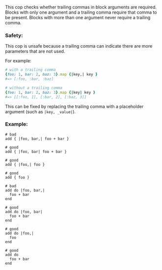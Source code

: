 This cop checks whether trailing commas in block arguments are
required. Blocks with only one argument and a trailing comma require
that comma to be present. Blocks with more than one argument never
require a trailing comma.

### Safety:

This cop is unsafe because a trailing comma can indicate there are
more parameters that are not used.

For example:
```ruby
# with a trailing comma
{foo: 1, bar: 2, baz: 3}.map {|key,| key }
#=> [:foo, :bar, :baz]

# without a trailing comma
{foo: 1, bar: 2, baz: 3}.map {|key| key }
#=> [[:foo, 1], [:bar, 2], [:baz, 3]]
```

This can be fixed by replacing the trailing comma with a placeholder
argument (such as `|key, _value|`).

### Example:
    # bad
    add { |foo, bar,| foo + bar }

    # good
    add { |foo, bar| foo + bar }

    # good
    add { |foo,| foo }

    # good
    add { foo }

    # bad
    add do |foo, bar,|
      foo + bar
    end

    # good
    add do |foo, bar|
      foo + bar
    end

    # good
    add do |foo,|
      foo
    end

    # good
    add do
      foo + bar
    end